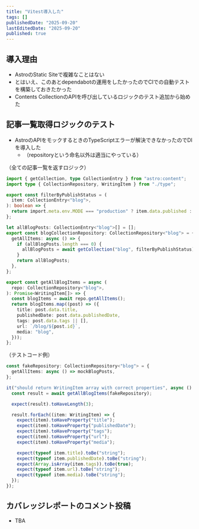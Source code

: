 ```yaml
---
title: "Vitest導入した"
tags: []
publishedDate: "2025-09-20"
lastEditedDate: "2025-09-20"
published: true
---
```


## 導入理由

- AstroのStatic Siteで複雑なことはない
- とはいえ、このあとdependabotの運用をしたかったのでCIでの自動テストを構築しておきたかった
- Contents CollectionのAPIを呼び出しているロジックのテスト追加から始めた

## 記事一覧取得ロジックのテスト

- AstroのAPIをモックするときのTypeScriptエラーが解決できなかったのでDIを導入した
  - （repositoryという命名以外は適当にやっている）

（全ての記事一覧を返すロジック）

```ts
import { getCollection, type CollectionEntry } from "astro:content";
import type { CollectionRepository, WritingItem } from "./type";

export const filterByPublishStatus = (
  item: CollectionEntry<"blog">,
): boolean => {
  return import.meta.env.MODE === "production" ? item.data.published : true;
};

let allBlogPosts: CollectionEntry<"blog">[] = [];
export const blogCollectionRepository: CollectionRepository<"blog"> = {
  getAllItems: async () => {
    if (allBlogPosts.length === 0) {
      allBlogPosts = await getCollection("blog", filterByPublishStatus);
    }
    return allBlogPosts;
  },
};

export const getAllBlogItems = async (
  repo: CollectionRepository<"blog">,
): Promise<WritingItem[]> => {
  const blogItems = await repo.getAllItems();
  return blogItems.map((post) => ({
    title: post.data.title,
    publishedDate: post.data.publishedDate,
    tags: post.data.tags || [],
    url: `/blog/${post.id}`,
    media: "blog",
  }));
};
```

（テストコード例）

```ts
const fakeRepository: CollectionRepository<"blog"> = {
  getAllItems: async () => mockBlogPosts,
};

it("should return WritingItem array with correct properties", async () => {
  const result = await getAllBlogItems(fakeRepository);

  expect(result).toHaveLength(3);

  result.forEach((item: WritingItem) => {
    expect(item).toHaveProperty("title");
    expect(item).toHaveProperty("publishedDate");
    expect(item).toHaveProperty("tags");
    expect(item).toHaveProperty("url");
    expect(item).toHaveProperty("media");

    expect(typeof item.title).toBe("string");
    expect(typeof item.publishedDate).toBe("string");
    expect(Array.isArray(item.tags)).toBe(true);
    expect(typeof item.url).toBe("string");
    expect(typeof item.media).toBe("string");
  });
});
```

## カバレッジレポートのコメント投稿

- TBA
